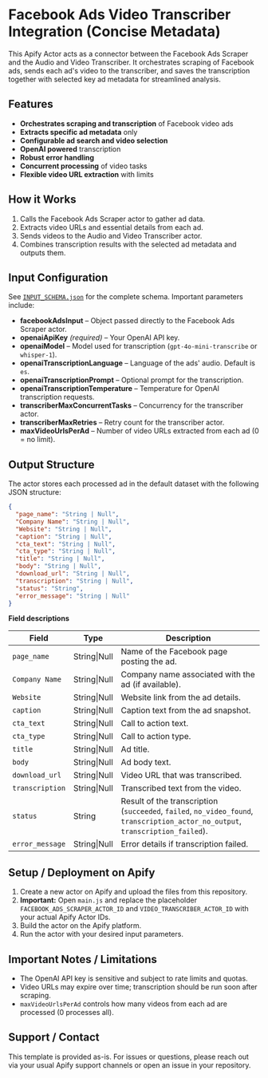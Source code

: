 # Facebook Ads Video Transcriber Integration (Concise Metadata)

This Apify Actor acts as a connector between the Facebook Ads Scraper and the Audio and Video Transcriber. It orchestrates scraping of Facebook ads, sends each ad's video to the transcriber, and saves the transcription together with selected key ad metadata for streamlined analysis.

## Features

- **Orchestrates scraping and transcription** of Facebook video ads
- **Extracts specific ad metadata** only
- **Configurable ad search and video selection**
- **OpenAI powered** transcription
- **Robust error handling**
- **Concurrent processing** of video tasks
- **Flexible video URL extraction** with limits

## How it Works

1. Calls the Facebook Ads Scraper actor to gather ad data.
2. Extracts video URLs and essential details from each ad.
3. Sends videos to the Audio and Video Transcriber actor.
4. Combines transcription results with the selected ad metadata and outputs them.

## Input Configuration

See [`INPUT_SCHEMA.json`](INPUT_SCHEMA.json) for the complete schema. Important parameters include:

- **facebookAdsInput** – Object passed directly to the Facebook Ads Scraper actor.
- **openaiApiKey** *(required)* – Your OpenAI API key.
- **openaiModel** – Model used for transcription (`gpt-4o-mini-transcribe` or `whisper-1`).
- **openaiTranscriptionLanguage** – Language of the ads' audio. Default is `es`.
- **openaiTranscriptionPrompt** – Optional prompt for the transcription.
- **openaiTranscriptionTemperature** – Temperature for OpenAI transcription requests.
- **transcriberMaxConcurrentTasks** – Concurrency for the transcriber actor.
- **transcriberMaxRetries** – Retry count for the transcriber actor.
- **maxVideoUrlsPerAd** – Number of video URLs extracted from each ad (0 = no limit).

## Output Structure

The actor stores each processed ad in the default dataset with the following JSON structure:

```json
{
  "page_name": "String | Null",
  "Company Name": "String | Null",
  "Website": "String | Null",
  "caption": "String | Null",
  "cta_text": "String | Null",
  "cta_type": "String | Null",
  "title": "String | Null",
  "body": "String | Null",
  "download_url": "String | Null",
  "transcription": "String | Null",
  "status": "String",
  "error_message": "String | Null"
}
```

**Field descriptions**

| Field | Type | Description |
|-------|------|-------------|
| `page_name` | String\|Null | Name of the Facebook page posting the ad. |
| `Company Name` | String\|Null | Company name associated with the ad (if available). |
| `Website` | String\|Null | Website link from the ad details. |
| `caption` | String\|Null | Caption text from the ad snapshot. |
| `cta_text` | String\|Null | Call to action text. |
| `cta_type` | String\|Null | Call to action type. |
| `title` | String\|Null | Ad title. |
| `body` | String\|Null | Ad body text. |
| `download_url` | String\|Null | Video URL that was transcribed. |
| `transcription` | String\|Null | Transcribed text from the video. |
| `status` | String | Result of the transcription (`succeeded`, `failed`, `no_video_found`, `transcription_actor_no_output`, `transcription_failed`). |
| `error_message` | String\|Null | Error details if transcription failed. |

## Setup / Deployment on Apify

1. Create a new actor on Apify and upload the files from this repository.
2. **Important:** Open `main.js` and replace the placeholder `FACEBOOK_ADS_SCRAPER_ACTOR_ID` and `VIDEO_TRANSCRIBER_ACTOR_ID` with your actual Apify Actor IDs.
3. Build the actor on the Apify platform.
4. Run the actor with your desired input parameters.

## Important Notes / Limitations

- The OpenAI API key is sensitive and subject to rate limits and quotas.
- Video URLs may expire over time; transcription should be run soon after scraping.
- `maxVideoUrlsPerAd` controls how many videos from each ad are processed (0 processes all).

## Support / Contact

This template is provided as-is. For issues or questions, please reach out via your usual Apify support channels or open an issue in your repository.

